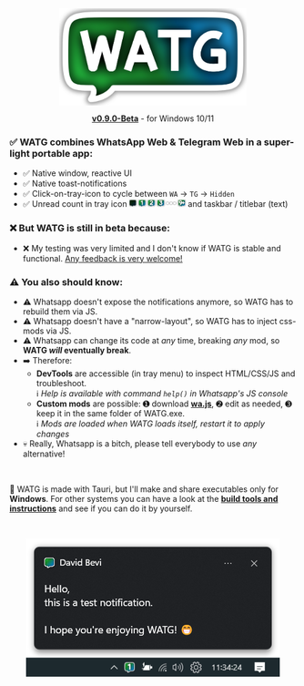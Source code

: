 <p align="center">
  <img src="https://github.com/DavidBevi/WATG/blob/main/demo-pics/watg-title.png" width="330pt" align="center">
  <div align="center"><a href="https://github.com/DavidBevi/WATG/blob/main/executables/WATG-0.9.0-Beta.exe?raw=true"><b>v0.9.0-Beta</b></a> - for Windows 10/11</div>
</p>

### ✅ WATG combines WhatsApp Web & Telegram Web in a super-light portable app:
- ✅ Native window, reactive UI
- ✅ Native toast-notifications
- ✅ Click-on-tray-icon to cycle between `WA` → `TG` → `Hidden`
- ✅ Unread count in tray icon <img src="https://github.com/DavidBevi/WATG/blob/main/demo-pics/tray-all.png" height="13px"> and taskbar / titlebar (text)

### ❌ But WATG is still in beta because:
- ❌ My testing was very limited and I don't know if WATG is stable and functional. [Any feedback is very welcome!](https://github.com/DavidBevi/WATG/issues/new)

### ⚠️ You also should know:
- ⚠️ Whatsapp doesn't expose the notifications anymore, so WATG has to rebuild them via JS.
- ⚠️ Whatsapp doesn't have a "narrow-layout", so WATG has to inject css-mods via JS.
- ⚠️ Whatsapp can change its code at _any_ time, breaking _any_ mod, so **WATG _will_ eventually break**.
- ➡️ Therefore:
  - **DevTools** are accessible (in tray menu) to inspect HTML/CSS/JS and troubleshoot.<br/>ℹ️ _Help is available with command `help()` in Whatsapp's JS console_
  - **Custom mods** are possible: ➊ download [**wa.js**](https://github.com/DavidBevi/WATG/blob/main/src-tauri/src/scripts/wa.js), ➋ edit as needed, ➌ keep it in the same folder of WATG.exe.<br/>ℹ️ _Mods are loaded when WATG loads itself, restart it to apply changes_
- 💀 Really, Whatsapp is a bitch, please tell everybody to use *any* alternative!

<br/>

🔧 WATG is made with Tauri, but I'll make and share executables only for **Windows**. For other systems you can have a look at the [**build tools and instructions**](https://github.com/DavidBevi/WATG/blob/main/src-tauri) and see if you can do it by yourself.

<br/>

<p align="center">
  <img src="https://github.com/DavidBevi/WATG/blob/main/demo-pics/example-toast.png">
</p>

<br/>
<br/>
